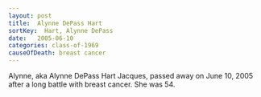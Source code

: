 ```yaml
---
layout: post
title:  Alynne DePass Hart
sortKey:  Hart, Alynne DePass
date:   2005-06-10
categories: class-of-1969
causeOfDeath: breast cancer
---
```

Alynne, aka Alynne DePass Hart Jacques, passed away on June 10, 2005 after a long battle with breast cancer. She was 54.
